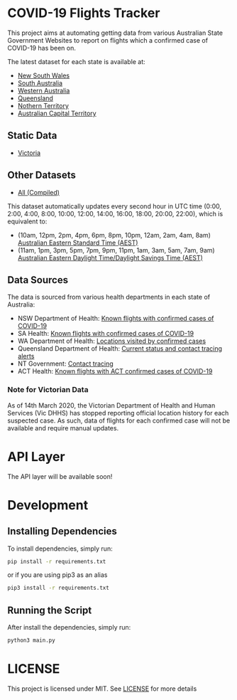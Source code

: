 # COVID-19 Flights Tracker

This project aims at automating getting data from various Australian State Government Websites to report on flights which a confirmed case of COVID-19 has been on.

The latest dataset for each state is available at:

- [New South Wales](./flight_data/nsw/latest.csv)
- [South Australia](./flight_data/sa/latest.csv)
- [Western Australia](./flight_data/wa/latest.csv)
- [Queensland](./flight_data/qld/latest.csv)
- [Nothern Territory](./flight_data/nt/latest.csv)
- [Australian Capital Territory](./flight_data/act/latest.csv)

## Static Data

- [Victoria](./flight_data/vic/latest.csv)

## Other Datasets

- [All (Compiled)](./flight_data/all/latest.csv)

This dataset automatically updates every second hour in UTC time (0:00, 2:00, 4:00, 8:00, 10:00, 12:00, 14:00, 16:00, 18:00, 20:00, 22:00), which is equivalent to:

- (10am, 12pm, 2pm, 4pm, 6pm, 8pm, 10pm, 12am, 2am, 4am, 8am) [Australian Eastern Standard Time (AEST)](https://www.timeanddate.com/time/zones/aest)
- (11am, 1pm, 3pm, 5pm, 7pm, 9pm, 11pm, 1am, 3am, 5am, 7am, 9am) [Australian Eastern Daylight Time/Daylight Savings Time (AEST)](https://www.timeanddate.com/time/zones/aedt)

## Data Sources

The data is sourced from various health departments in each state of Australia:

- NSW Department of Health: [Known flights with confirmed cases of COVID-19](https://www.health.nsw.gov.au/Infectious/diseases/Pages/coronavirus-flights.aspx)
- SA Health: [Known flights with confirmed cases of COVID-19](https://www.sahealth.sa.gov.au/wps/wcm/connect/public+content/sa+health+internet/health+topics/health+topics+a+-+z/covid+2019/latest+updates/known+flights+with+confirmed+cases+of+covid-19)
- WA Department of Health: [Locations visited by confirmed cases](https://healthywa.wa.gov.au/Articles/A_E/Coronavirus/Locations-visited-by-confirmed-cases)
- Queensland Department of Health: [Current status and contact tracing alerts](https://www.qld.gov.au/health/conditions/health-alerts/coronavirus-covid-19/current-status/current-status-and-contact-tracing-alerts)
- NT Government: [Contact tracing](https://coronavirus.nt.gov.au/home/homepage-news/contact-tracing)
- ACT Health: [Known flights with ACT confirmed cases of COVID-19](https://www.health.act.gov.au/about-our-health-system/novel-coronavirus-covid-19/known-flights-act-confirmed-cases-covid-19)

### Note for Victorian Data

As of 14th March 2020, the Victorian Department of Health and Human Services (Vic DHHS) has stopped reporting official location history for each suspected case. As such, data of flights for each confirmed case will not be available and require manual updates.

# API Layer

The API layer will be available soon!

# Development

## Installing Dependencies

To install dependencies, simply run:

```bash
pip install -r requirements.txt
```

or if you are using pip3 as an alias

```bash
pip3 install -r requirements.txt
```

## Running the Script

After install the dependencies, simply run:

```bash
python3 main.py
```

# LICENSE

This project is licensed under MIT. See [LICENSE](./LICENSE) for more details
